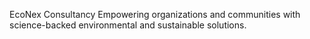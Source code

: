 EcoNex Consultancy 
Empowering organizations and communities with science-backed environmental and sustainable solutions.
